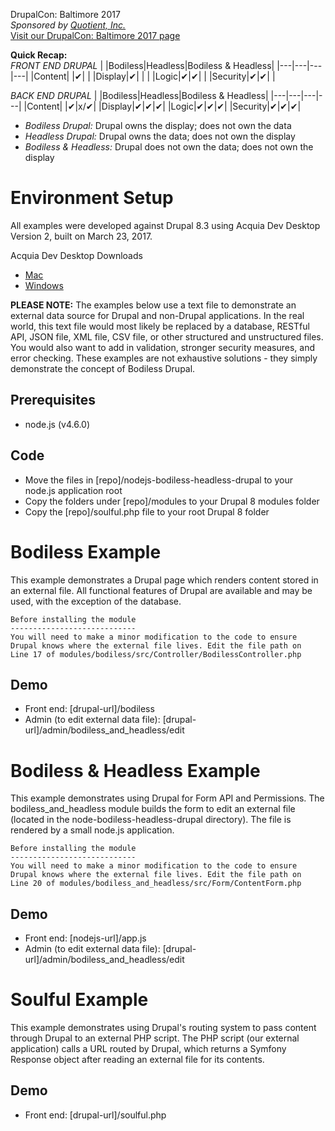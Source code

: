 DrupalCon: Baltimore 2017  
_Sponsored by [Quotient, Inc.](http://www.quotient-inc.com)_  
[Visit our DrupalCon: Baltimore 2017 page](http://www.quotient-inc.com/drupalcon)

**Quick Recap:**  
_FRONT END DRUPAL_
| |Bodiless|Headless|Bodiless & Headless|
|---|---|---|---|
|Content| |&#10004;| |
|Display|&#10004;| | |
|Logic|&#10004;|&#10004;| |
|Security|&#10004;|&#10004;| |

_BACK END DRUPAL_
| |Bodiless|Headless|Bodiless & Headless|
|---|---|---|---|
|Content| |&#10004;|x/&#10004;|
|Display|&#10004;|&#10004;|&#10004;|
|Logic|&#10004;|&#10004;|&#10004;|
|Security|&#10004;|&#10004;|&#10004;|

- _Bodiless Drupal:_ Drupal owns the display; does not own the data  
- _Headless Drupal:_ Drupal owns the data; does not own the display
- _Bodiless & Headless:_ Drupal does not own the data; does not own the display

# Environment Setup

All examples were developed against Drupal 8.3 using Acquia Dev Desktop Version 2, built on March 23, 2017.

Acquia Dev Desktop Downloads  
- [Mac](https://dev.acquia.com/sites/default/files/downloads/dev-desktop/AcquiaDevDesktop-2-2017-03-23.dmg)  
- [Windows](https://dev.acquia.com/sites/default/files/downloads/dev-desktop/AcquiaDevDesktop-2-2017-03-23.exe)  

**PLEASE NOTE:**  The examples below use a text file to demonstrate an external data source for Drupal and non-Drupal applications. In the real world, this text file would most likely be replaced by a database, RESTful API, JSON file, XML file, CSV file, or other structured and unstructured files. You would also want to add in validation, stronger security measures, and error checking. These examples are not exhaustive solutions - they simply demonstrate the concept of Bodiless Drupal.

## Prerequisites
- node.js (v4.6.0)

## Code
- Move the files in [repo]/nodejs-bodiless-headless-drupal to your node.js application root
- Copy the folders under [repo]/modules to your Drupal 8 modules folder
- Copy the [repo]/soulful.php file to your root Drupal 8 folder

# Bodiless Example

This example demonstrates a Drupal page which renders content stored in an external file. All functional features of Drupal are available and may be used, with the exception of the database.

```
Before installing the module
----------------------------
You will need to make a minor modification to the code to ensure
Drupal knows where the external file lives. Edit the file path on
Line 17 of modules/bodiless/src/Controller/BodilessController.php
```
## Demo  
- Front end: [drupal-url]/bodiless
- Admin (to edit external data file): [drupal-url]/admin/bodiless_and_headless/edit

# Bodiless & Headless Example

This example demonstrates using Drupal for Form API and Permissions. The bodiless_and_headless module builds the form to edit an external file (located in the node-bodiless-headless-drupal directory). The file is rendered by a small node.js application.

```
Before installing the module
----------------------------
You will need to make a minor modification to the code to ensure
Drupal knows where the external file lives. Edit the file path on
Line 20 of modules/bodiless_and_headless/src/Form/ContentForm.php
```
## Demo  
- Front end: [nodejs-url]/app.js
- Admin (to edit external data file): [drupal-url]/admin/bodiless_and_headless/edit

# Soulful Example

This example demonstrates using Drupal's routing system to pass content through Drupal to an external PHP script. The PHP script (our external application) calls a URL routed by Drupal, which returns a Symfony Response object after reading an external file for its contents.

## Demo  
- Front end: [drupal-url]/soulful.php

